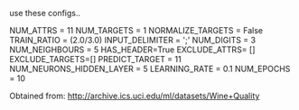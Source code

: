 use these configs..

NUM_ATTRS = 11
NUM_TARGETS = 1
NORMALIZE_TARGETS = False
TRAIN_RATIO = (2.0/3.0)
INPUT_DELIMITER = ';'
NUM_DIGITS = 3
NUM_NEIGHBOURS = 5
HAS_HEADER=True
EXCLUDE_ATTRS= []
EXCLUDE_TARGETS=[]
PREDICT_TARGET = 11
NUM_NEURONS_HIDDEN_LAYER = 5
LEARNING_RATE = 0.1
NUM_EPOCHS = 10

Obtained from: http://archive.ics.uci.edu/ml/datasets/Wine+Quality
